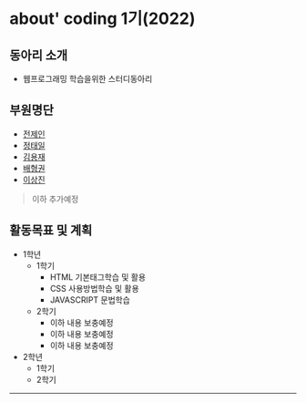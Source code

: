 # about' coding 1기(2022)

## 동아리 소개
* 웹프로그래밍 학습을위한 스터디동아리

## 부원명단
* [전제인](https://github.com/realCCC)
* [정태일](https://github.com/taeiljung)
* [김용재](https://github.com/bernadette1008)
* [배형권](https://github.com/smcmfmf)
* [이상진](https://github.com/SangJinL)
>이하 추가예정

## 활동목표 및 계획
* 1학년
	* 1학기
		- HTML 기본태그학습 및 활용
		- CSS 사용방법학습 및 활용
		- JAVASCRIPT 문법학습
	* 2학기 
		- 이하 내용 보충예정
		- 이하 내용 보충예정
		- 이하 내용 보충예정
* 2학년
	* 1학기
	* 2학기

***
